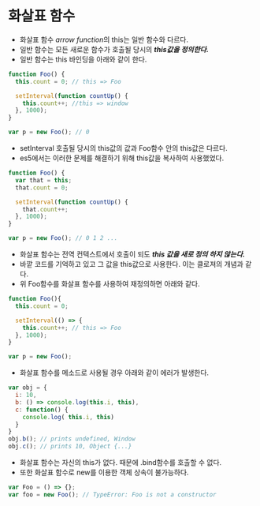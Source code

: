 # 화살표 함수
- 화살표 함수 *arrow function*의 this는 일반 함수와 다르다.
- 일반 함수는 모든 새로운 함수가 호출될 당시의 <b>*this값을 정의한다.*</b>
- 일반 함수는 this 바인딩을 아래와 같이 한다.
```js
function Foo() {
  this.count = 0; // this => Foo

  setInterval(function countUp() {
    this.count++; //this => window
  }, 1000);
}

var p = new Foo(); // 0
```
- setInterval 호출될 당시의 this값의 값과 Foo함수 안의 this값은 다르다.
- es5에서는 이러한 문제를 해결하기 위해 this값을 복사하여 사용했었다.
```js
function Foo() {
  var that = this;
  that.count = 0;

  setInterval(function countUp() {
    that.count++;
  }, 1000);
}

var p = new Foo(); // 0 1 2 ...
```
- 화살표 함수는 전역 컨텍스트에서 호출이 되도 <b>*this 값을 새로 정의 하지 않는다.*</b>
- 바깥 코드를 기억하고 있고 그 값을 this값으로 사용한다. 이는 클로져의 개념과 같다.
- 위 Foo함수를 화살표 함수를 사용하여 재정의하면 아래와 같다.
```js
function Foo(){
  this.count = 0;

  setInterval(() => {
    this.count++; // this => Foo
  }, 1000);
}

var p = new Foo();
```
- 화살표 함수를 메소드로 사용될 경우 아래와 같이 에러가 발생한다.
```js
var obj = {
  i: 10,
  b: () => console.log(this.i, this),
  c: function() {
    console.log( this.i, this)
  }
}
obj.b(); // prints undefined, Window
obj.c(); // prints 10, Object {...}
```
- 화살표 함수는 자신의 this가 없다. 때문에 .bind함수를 호출할 수 없다.
- 또한 화살표 함수로 new를 이용한 객체 상속이 불가능하다.
```js
var Foo = () => {};
var foo = new Foo(); // TypeError: Foo is not a constructor
```
